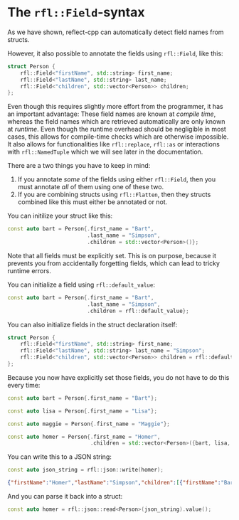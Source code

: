 # The `rfl::Field`-syntax 

As we have shown, reflect-cpp can automatically detect field names from structs.

However, it also possible to annotate the fields using `rfl::Field`, like this:

```cpp
struct Person {
    rfl::Field<"firstName", std::string> first_name;
    rfl::Field<"lastName", std::string> last_name;
    rfl::Field<"children", std::vector<Person>> children;
};
```

Even though this requires slightly more effort from the programmer, it has an important
advantage: These field names are known at *compile time*, whereas the field names which
are retrieved automatically are only known at *runtime*. Even though the runtime overhead
should be negligible in most cases, this allows for compile-time checks
which are otherwise impossible. It also allows for functionalities like `rfl::replace`,
`rfl::as` or interactions with `rfl::NamedTuple` which we will see later in the documentation.

There are a two things you have to keep in mind:

1) If you annotate *some* of the fields using either `rfl::Field`, then you must annotate *all* of them using one of these two.
2) If you are combining structs using `rfl::Flatten`, then they structs combined like this must either be annotated or not.

You can initilize your struct like this:

```cpp
const auto bart = Person{.first_name = "Bart",
                         .last_name = "Simpson",
                         .children = std::vector<Person>()};
```

Note that all fields must be explicitly set. This is on purpose, because it prevents you from accidentally forgetting fields,
which can lead to tricky runtime errors.

You can initialize a field using `rfl::default_value`:

```cpp
const auto bart = Person{.first_name = "Bart",
                         .last_name = "Simpson",
                         .children = rfl::default_value};
```

You can also initialize fields in the struct declaration itself:

```cpp
struct Person {
    rfl::Field<"firstName", std::string> first_name;
    rfl::Field<"lastName", std::string> last_name = "Simpson";
    rfl::Field<"children", std::vector<Person>> children = rfl::default_value;
};
```

Because you now have explicitly set those fields, you do not have to do this every time:

```cpp
const auto bart = Person{.first_name = "Bart"};

const auto lisa = Person{.first_name = "Lisa"};

const auto maggie = Person{.first_name = "Maggie"};

const auto homer = Person{.first_name = "Homer",
                          .children = std::vector<Person>({bart, lisa, maggie})};

```

You can write this to a JSON string:

```cpp
const auto json_string = rfl::json::write(homer);
```

```json
{"firstName":"Homer","lastName":"Simpson","children":[{"firstName":"Bart","lastName":"Simpson","children":[]},{"firstName":"Lisa","lastName":"Simpson","children":[]},{"firstName":"Maggie","lastName":"Simpson","children":[]}]}
```

And you can parse it back into a struct:

```cpp
const auto homer = rfl::json::read<Person>(json_string).value();
```

